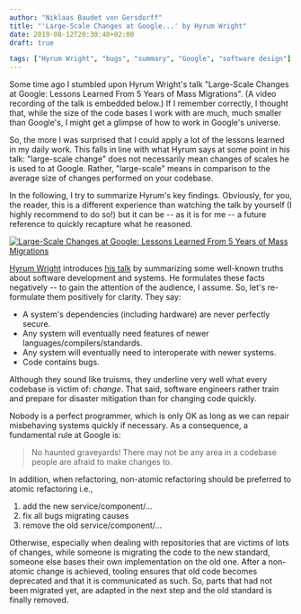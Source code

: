 ```yaml
---
author: "Niklaas Baudet von Gersdorff"
title: "'Large-Scale Changes at Google...' by Hyrum Wright"
date: 2019-08-12T20:30:40+02:00
draft: true

tags: ["Hyrum Wright", "bugs", "summary", "Google", "software design"]
---
```


Some time ago I stumbled upon Hyrum Wright's talk "Large-Scale Changes
at Google: Lessons Learned From 5 Years of Mass Migrations". (A video
recording of the talk is embedded below.) If I remember correctly, I
thought that, while the size of the code bases I work with are much,
much smaller than Google's, I might get a glimpse of how to work in
Google's universe.

So, the more I was surprised that I could apply a lot of the lessons
learned in my daily work. This falls in line with what Hyrum says
at some point in his talk: "large-scale change" does not necessarily
mean changes of scales he is used to at Google. Rather, "large-scale"
means in comparison to the average size of changes performed on your
codebase.

In the following, I try to summarize Hyrum's key findings. Obviously,
for you, the reader, this is a different experience than watching the
talk by yourself (I highly recommend to do so!) but it can be -- as it
is for me -- a future reference to quickly recapture what he reasoned.

[![Large-Scale Changes
at Google: Lessons Learned From 5 Years of Mass Migrations](http://img.youtube.com/vi/TrC6ROeV4GI/0.jpg)](http://www.youtube.com/watch?v=TrC6ROeV4GI "Video Title")

[Hyrum Wright](personal-homepage) introduces [his talk](talk-on-utube)
by summarizing some well-known truths about software development and
systems. He formulates these facts negatively -- to gain the attention
of the audience, I assume. So, let's re-formulate them positively for
clarity. They say:

- A system's dependencies (including hardware) are never perfectly
  secure.
- Any system will eventually need features of newer
  languages/compilers/standards.
- Any system will eventually need to interoperate with newer systems.
- Code contains bugs.

Although they sound like truisms, they underline very well what every
codebase is victim of: _change_. That said, software engineers rather
train and prepare for disaster mitigation than for changing code
quickly.

Nobody is a perfect programmer, which is only OK as long as we can
repair misbehaving systems quickly if necessary. As a consequence, a
fundamental rule at Google is:

> No haunted graveyards! There may not be any area in a codebase
> people are afraid to make changes to.

In addition, when refactoring, non-atomic refactoring should be
preferred to atomic refactoring i.e.,

1. add the new service/component/...
2. fix all bugs migrating causes
3. remove the old service/component/...

Otherwise, especially when dealing with repositories that are victims
of lots of changes, while someone is migrating the code to the new
standard, someone else bases their own implementation on the old one.
After a non-atomic change is achieved, tooling ensures that old code
becomes deprecated and that it is communicated as such. So, parts that
had not been migrated yet, are adapted in the next step and the old
standard is finally removed.

[personal-homepage]: http://www.hyrumwright.org/
[talk-on-utube]: https://www.youtube.com/watch?v=TrC6ROeV4GI
